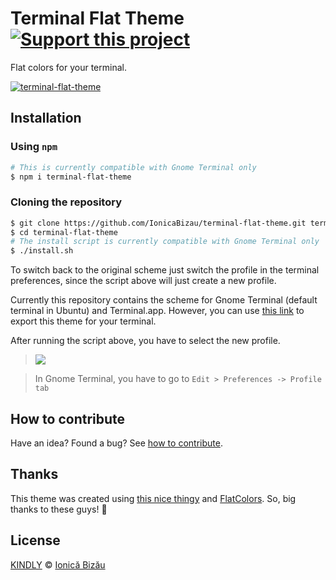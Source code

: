 # Terminal Flat Theme [![Support this project][donate-now]][paypal-donations]
Flat colors for your terminal.

[![terminal-flat-theme](http://i.imgur.com/ssWX62k.jpg)](#)

## Installation
### Using `npm`
```sh
# This is currently compatible with Gnome Terminal only
$ npm i terminal-flat-theme
```
### Cloning the repository
```sh
$ git clone https://github.com/IonicaBizau/terminal-flat-theme.git terminal-flat-theme
$ cd terminal-flat-theme
# The install script is currently compatible with Gnome Terminal only
$ ./install.sh
```

To switch back to the original scheme just switch the profile in the terminal preferences, since the script above will just create a new profile.

Currently this repository contains the scheme for Gnome Terminal (default terminal in Ubuntu) and Terminal.app. However, you can use [this link](http://terminal.sexy/#LD5QLsxxNEle50w86blu85wSWrTwm1m28cQP7PDxLD5QwDkrFqCFlaWmKYC5jkStJ65g7PDx) to export this theme for your terminal.

After running the script above, you have to select the new profile.

> ![](http://i.imgur.com/jyKoljR.png)

> In Gnome Terminal, you have to go to `Edit > Preferences -> Profile tab`

## How to contribute
Have an idea? Found a bug? See [how to contribute][contributing].

## Thanks
This theme was created using [this nice thingy](http://terminal.sexy/) and [FlatColors](http://flatuicolors.com/). So, big thanks to these guys! :cake:

## License

[KINDLY][license] © [Ionică Bizău][website]

[license]: http://ionicabizau.github.io/kindly-license/?author=Ionic%C4%83%20Biz%C4%83u%20%3Cbizauionica@gmail.com%3E&year=2014

[website]: http://ionicabizau.net
[paypal-donations]: https://www.paypal.com/cgi-bin/webscr?cmd=_s-xclick&hosted_button_id=RVXDDLKKLQRJW
[donate-now]: http://i.imgur.com/6cMbHOC.png

[contributing]: /CONTRIBUTING.md
[docs]: /DOCUMENTATION.md